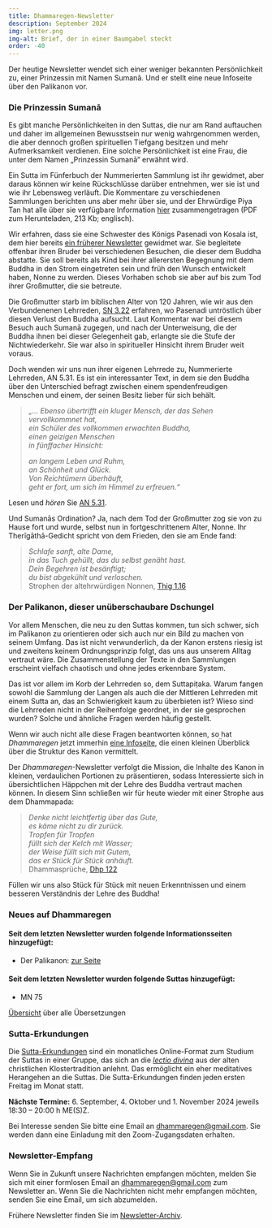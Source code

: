 ```yaml
---
title: Dhammaregen-Newsletter
description: September 2024
img: letter.png
img-alt: Brief, der in einer Baumgabel steckt
order: -40
---
```


Der heutige Newsletter wendet sich einer weniger bekannten Persönlichkeit zu, einer Prinzessin mit Namen Sumanā. Und er stellt eine neue Infoseite über den Palikanon vor.

### Die Prinzessin Sumanā

Es gibt manche Persönlichkeiten in den Suttas, die nur am Rand auftauchen und daher im allgemeinen Bewusstsein nur wenig wahrgenommen werden, die aber dennoch großen spirituellen Tiefgang besitzen und mehr Aufmerksamkeit verdienen. Eine solche Persönlichkeit ist eine Frau, die unter dem Namen „Prinzessin Sumanā“ erwähnt wird.

Ein Sutta im Fünferbuch der Nummerierten Sammlung ist ihr gewidmet, aber daraus können wir keine Rückschlüsse darüber entnehmen, wer sie ist und wie ihr Lebensweg verläuft. Die Kommentare zu verschiedenen Sammlungen berichten uns aber mehr über sie, und der Ehrwürdige Piya Tan hat alle über sie verfügbare Information [hier](https://www.themindingcentre.org/dharmafarer/wp-content/uploads/2009/12/22.14-Sumana-Rajakumari-S-a5.31-piya.pdf) zusammengetragen (PDF zum Herunteladen, 213 Kb; englisch).

Wir erfahren, dass sie eine Schwester des Königs Pasenadi von Kosala ist, dem hier bereits [ein früherer Newsletter](#/wiki/news/2022-04) gewidmet war. Sie begleitete offenbar ihren Bruder bei verschiedenen Besuchen, die dieser dem Buddha abstatte. Sie soll bereits als Kind bei ihrer allerersten Begegnung mit dem Buddha in den Strom eingetreten sein und früh den Wunsch entwickelt haben, Nonne zu werden. Dieses Vorhaben schob sie aber auf bis zum Tod ihrer Großmutter, die sie betreute.

Die Großmutter starb im biblischen Alter von 120 Jahren, wie wir aus den Verbundenenen Lehrreden, [SN 3.22](#/sutta/sn3.22/de/sabbamitta) erfahren, wo Pasenadi untröstlich über diesen Verlust den Buddha aufsucht. Laut Kommentar war bei diesem Besuch auch Sumanā zugegen, und nach der Unterweisung, die der Buddha ihnen bei dieser Gelegenheit gab, erlangte sie die Stufe der Nichtwiederkehr. Sie war also in spiritueller Hinsicht ihrem Bruder weit voraus.

Doch wenden wir uns nun ihrer eigenen Lehrrede zu, Nummerierte Lehrreden, AN 5.31. Es ist ein interessanter Text, in dem sie den Buddha über den Unterschied befragt zwischen einem spendenfreudigen Menschen und einem, der seinen Besitz lieber für sich behält.

>*„… Ebenso übertrifft ein kluger Mensch, der das Sehen vervollkommnet hat,*  
>*ein Schüler des vollkommen erwachten Buddha,*  
>*einen geizigen Menschen*  
>*in fünffacher Hinsicht:*  
>
>*an langem Leben und Ruhm,*  
>*an Schönheit und Glück.*  
>*Von Reichtümern überhäuft,*  
>*geht er fort, um sich im Himmel zu erfreuen.“*

Lesen und *hören* Sie [AN 5.31](#/sutta/an5.31/de/sabbamitta).

Und Sumanās Ordination? Ja, nach dem Tod der Großmutter zog sie von zu Hause fort und wurde, selbst nun in fortgeschrittenem Alter, Nonne. Ihr Therīgāthā-Gedicht spricht von dem Frieden, den sie am Ende fand:

>*Schlafe sanft, alte Dame,*  
>*in das Tuch gehüllt, das du selbst genäht hast.*  
>*Dein Begehren ist besänftigt;*  
>*du bist abgekühlt und verloschen.*  
> Strophen der altehrwürdigen Nonnen, [Thig 1.16](#/sutta/thig1.16/de/sabbamitta)

### Der Palikanon, dieser unüberschaubare Dschungel

Vor allem Menschen, die neu zu den Suttas kommen, tun sich schwer, sich im Palikanon zu orientieren oder sich auch nur ein Bild zu machen von seinem Umfang. Das ist nicht verwunderlich, da der Kanon erstens riesig ist und zweitens keinem Ordnungsprinzip folgt, das uns aus unserem Alltag vertraut wäre. Die Zusammenstellung der Texte in den Sammlungen erscheint vielfach chaotisch und ohne jedes erkennbare System. 

Das ist vor allem im Korb der Lehrreden so, dem Suttapiṭaka. Warum fangen sowohl die Sammlung der Langen als auch die der Mittleren Lehrreden mit einem Sutta an, das an Schwierigkeit kaum zu überbieten ist? Wieso sind die Lehrreden nicht in der Reihenfolge geordnet, in der sie gesprochen wurden? Solche und ähnliche Fragen werden häufig gestellt.

Wenn wir auch nicht alle diese Fragen beantworten können, so hat *Dhammaregen* jetzt immerhin [eine Infoseite](#/wiki/studium/palikanon), die einen kleinen Überblick über die Struktur des Kanon vermittelt.

Der *Dhammaregen*-Newsletter verfolgt die Mission, die Inhalte des Kanon in kleinen, verdaulichen Portionen zu präsentieren, sodass Interessierte sich in übersichtlichen Häppchen mit der Lehre des Buddha vertraut machen können. In diesem Sinn schließen wir für heute wieder mit einer Strophe aus dem Dhammapada:

>*Denke nicht leichtfertig über das Gute,*  
>*es käme nicht zu dir zurück.*  
>*Tropfen für Tropfen*  
>*füllt sich der Kelch mit Wasser;*  
>*der Weise füllt sich mit Gutem,*  
>*das er Stück für Stück anhäuft.*  
> Dhammasprüche, [Dhp 122](#/sutta/dhp122:1/de/sabbamitta)

Füllen wir uns also Stück für Stück mit neuen Erkenntnissen und einem besseren Verständnis der Lehre des Buddha!

### Neues auf Dhammaregen

#### Seit dem letzten Newsletter wurden folgende Informationsseiten hinzugefügt:

- Der Palikanon: [zur Seite](#/wiki/studium/palikanon)

#### Seit dem letzten Newsletter wurden folgende Suttas hinzugefügt:

- MN 75

[Übersicht](#/wiki/uebersetzung/uebersicht) über alle Übersetzungen

### Sutta-Erkundungen 

Die [Sutta-Erkundungen](#/wiki/erkundung) sind ein monatliches Online-Format zum Studium der Suttas in einer Gruppe, das sich an die [*lectio divina*](https://de.wikipedia.org/wiki/Lectio_divina) aus der alten christlichen Klostertradition anlehnt. Das ermöglicht ein eher meditatives Herangehen an die Suttas. Die Sutta-Erkundungen finden jeden ersten Freitag im Monat statt. 

**Nächste Termine:** 6. September, 4. Oktober und 1. November 2024 jeweils 18:30 – 20:00 h ME(S)Z.

Bei Interesse senden Sie bitte eine Email an [dhammaregen@gmail.com](mailto:dhammaregen@gmail.com). Sie werden dann eine Einladung mit den Zoom-Zugangsdaten erhalten.

### Newsletter-Empfang

Wenn Sie in Zukunft unsere Nachrichten empfangen möchten, melden Sie sich mit einer formlosen Email an [dhammaregen@gmail.com](mailto:dhammaregen@gmail.com) zum Newsletter an. Wenn Sie die Nachrichten nicht mehr empfangen möchten, senden Sie eine Email, um sich abzumelden. 

Frühere Newsletter finden Sie im [Newsletter-Archiv](#/wiki/news/inhalt).